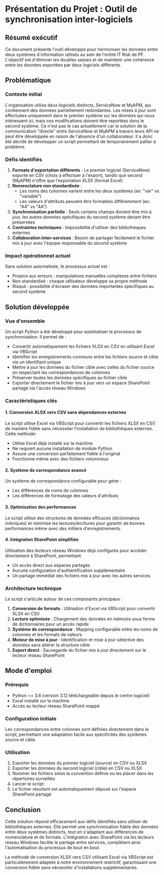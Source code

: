 # Présentation du Projet : Outil de synchronisation inter-logiciels

## Résumé exécutif

Ce document présente l'outil développé pour harmoniser les données entre deux systèmes d'information utilisés au sein de l'entité IT Risk de PF. L'objectif est d'éliminer les doubles saisies et de maintenir une cohérence entre les données exportées par deux logiciels différents. 

## Problématique

### Contexte initial
L'organisation utilise deux logiciels distincts, ServiceNow et MyAPM, qui contiennent des données partiellement redondantes. Les mises à jour sont effectuées uniquement dans le premier système sur les données qui nous intéressent ici, mais ces modifications doivent être reportées dans le second système. 
Ce n'est pas le cas actuellement car la solution de la communication "directe" entre ServiceNow et MyAPM à travers leurs API ne peut être développée en raison de l'absence d'un collaborateur. Il a donc été décidé de développer un script permettant de temporairement pallier à problème.

### Défis identifiés
1. **Formats d'exportation différents** : Le premier logiciel (ServiceNow) exporte en CSV (choix à effectuer à l'export), tandis que second (MyAPM) n'offre que l'exportation XLSX (format Excel)
2. **Nomenclature non standardisée** : 
   - Les noms des colonnes varient entre les deux systèmes (ex: "var" vs "variable")
   - Les valeurs d'attributs peuvent être formatées différemment (ex: "A4" vs "4A")
3. **Synchronisation partielle** : Seuls certains champs doivent être mis à jour, les autres données spécifiques du second système devant être préservées
4. **Contraintes techniques** : Impossibilité d'utiliser des bibliothèques externes
5. **Collaboration inter-services** : Besoin de partager facilement le fichier mis à jour avec l'équipe responsable du second système

### Impact opérationnel actuel
Sans solution automatisée, le processus actuel est :
- Propice aux erreurs : manipulations manuelles complexes entre fichiers
- Non standardisé : chaque utilisateur développe sa propre méthode
- Risqué : possibilité d'écraser des données importantes spécifiques au second système

## Solution développée

### Vue d'ensemble
Un script Python a été développé pour automatiser le processus de synchronisation. Il permet de :
- Convertir automatiquement les fichiers XLSX en CSV en utilisant Excel via VBScript
- Identifier les enregistrements communs entre les fichiers source et cible via un identifiant unique
- Mettre à jour les données du fichier cible avec celles du fichier source en respectant les correspondances de colonnes
- Préserver toutes les données spécifiques au fichier cible
- Exporter directement le fichier mis à jour vers un espace SharePoint partagé via l'accès réseau Windows

### Caractéristiques clés

#### 1. Conversion XLSX vers CSV sans dépendances externes
Le script utilise Excel via VBScript pour convertir les fichiers XLSX en CSV de manière fidèle sans nécessiter l'installation de bibliothèques externes. Cette méthode:
- Utilise Excel déjà installé sur la machine
- Ne requiert aucune installation de module Python
- Assure une conversion parfaitement fidèle à l'original
- Fonctionne même avec des fichiers volumineux

#### 2. Système de correspondance avancé
Un système de correspondance configurable pour gérer :
- Les différences de noms de colonnes
- Les différences de formatage des valeurs d'attributs

#### 3. Optimisation des performances
Le script utilise des structures de données efficaces (dictionnaires imbriqués) et minimise les lectures/écritures pour garantir de bonnes performances même avec des milliers d'enregistrements.

#### 4. Intégration SharePoint simplifiée
Utilisation des lecteurs réseau Windows déjà configurés pour accéder directement à SharePoint, permettant:
- Un accès direct aux espaces partagés
- Aucune configuration d'authentification supplémentaire
- Un partage immédiat des fichiers mis à jour avec les autres services

### Architecture technique

Le script s'articule autour de ces composants principaux :
1. **Conversion de formats** : Utilisation d'Excel via VBScript pour convertir XLSX en CSV
2. **Lecture optimisée** : Chargement des données en mémoire sous forme de dictionnaires pour un accès rapide
3. **Système de correspondance** : Mapping configurable entre les noms de colonnes et les formats de valeurs
4. **Moteur de mise à jour** : Identification et mise à jour sélective des données sans altérer la structure cible
5. **Export direct** : Sauvegarde du fichier mis à jour directement sur le lecteur réseau SharePoint

## Mode d'emploi

### Prérequis
- Python >= 3.6 (version 3.12 téléchargeable depuis le centre logiciel)
- Excel installé sur la machine
- Accès au lecteur réseau SharePoint mappé

### Configuration initiale
Les correspondances entre colonnes sont définies directement dans le script, permettant une adaptation facile aux spécificités des systèmes source et cible.

### Utilisation
1. Exporter les données du premier logiciel (source) en CSV ou XLSX
2. Exporter les données du second logiciel (cible) en CSV ou XLSX
3. Nommer les fichiers selon la convention définie ou les placer dans les répertoires surveillés
4. Lancer le script
5. Le fichier résultant est automatiquement déposé sur l'espace SharePoint partagé

## Conclusion

Cette solution répond efficacement aux défis identifiés sans utiliser de bibliothèques externes. Elle permet une synchronisation fiable des données entre deux systèmes distincts, tout en s'adaptant aux différences de nomenclature et de formats. L'intégration avec SharePoint via les lecteurs réseau Windows facilite le partage entre services, complétant ainsi l'automatisation du processus de bout en bout.

La méthode de conversion XLSX vers CSV utilisant Excel via VBScript est particulièrement adaptée à notre environnement restrictif, garantissant une conversion fidèle sans nécessiter d'installations supplémentaires.
